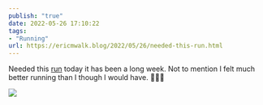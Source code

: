 ```yaml
---
publish: "true"
date: 2022-05-26 17:10:22
tags:
- "Running"
url: https://ericmwalk.blog/2022/05/26/needed-this-run.html
---
```

Needed this [run](http://www.strava.com/activities/7208370173) today it has been a long week. Not to mention I felt much better running than I though I would have. 🏃🏻‍♂️


![](https://ericmwalk.blog/uploads/2022/32af4d052e.jpg)